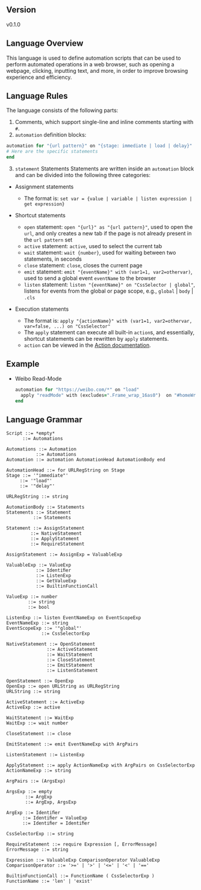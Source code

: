 ## Version
v0.1.0

## Language Overview
This language is used to define automation scripts that can be used to perform automated operations in a web browser, such as opening a webpage, clicking, inputting text, and more, in order to improve browsing experience and efficiency.

## Language Rules
The language consists of the following parts:
1. Comments, which support single-line and inline comments starting with `#`.
2. `automation` definition blocks:
```ruby
automation for "{url pattern}" on "{stage: immediate | load | delay}"
# Here are the specific statements
end
```

3. `statement` Statements
Statements are written inside an `automation` block and can be divided into the following three categories:
- Assignment statements
  - The format is: `set var = {value | variable | listen expression | get expression}`

- Shortcut statements
  - `open` statement: `open "{url}" as "{url pattern}"`, used to open the `url`, and only creates a new tab if the page is not already present in the `url pattern` set
  - `active` statement: `active`, used to select the current tab
  - `wait` statement: `wait {number}`, used for waiting between two statements, in seconds
  - `close` statement: `close`, closes the current page
  - `emit` statement: `emit "{eventName}" with (var1=1, var2=othervar)`, used to send a global event `eventName` to the browser
  - `listen` statement: `listen "{eventName}" on "CssSelector | global"`, listens for events from the global or page scope, e.g., `global` | `body` | `.cls`

- Execution statements
  - The format is: `apply "{actionName}" with (var1=1, var2=othervar, var=false, ...) on "CssSelector"`
  - The `apply` statement can execute all built-in `action`s, and essentially, shortcut statements can be rewritten by `apply` statements.
  - `action` can be viewed in the [Action documentation](https://types.ihelpers.xyz/modules.html). 

## Example
- Weibo Read-Mode
  ```ruby
  automation for "https://weibo.com/*" on "load"
    apply "readMode" with (excludes=".Frame_wrap_16as0")  on "#homeWrap"
  end
  ```

 ## Language Grammar 
 ```
Script ::= *empty*
       ::= Automations

Automations ::= Automation
            ::= Automations
Automation ::= automation AutomationHead AutomationBody end

AutomationHead ::= for URLRegString on Stage
Stage ::= '"immediate"'
      ::= '"load"'
      ::= '"delay"'
      
URLRegString ::= string
      
AutomationBody ::= Statements
Statements ::= Statement
           ::= Statements
           
Statement ::= AssignStatement
          ::= NativeStatement
          ::= ApplyStatement
          ::= RequireStatement
          
AssignStatement ::= AssignExp = ValuableExp
                
ValuableExp ::= ValueExp
            ::= Identiﬁer
            ::= ListenExp
            ::= GetValueExp
            ::= BuiltinFunctionCall
            
ValueExp ::= number
         ::= string
         ::= bool
            
ListenExp ::= listen EventNameExp on EventScopeExp
EventNameExp ::= string
EventScopeExp ::= '"global"'
              ::= CssSelectorExp
              
NativeStatement ::= OpenStatement
                ::= ActiveStatement
                ::= WaitStatement
                ::= CloseStatement
                ::= EmitStatement
                ::= ListenStatement
                
OpenStatement ::= OpenExp
OpenExp ::= open URLString as URLRegString
URLString ::= string

ActiveStatement ::= ActiveExp
ActiveExp ::= active

WaitStatement ::= WaitExp
WaitExp ::= wait number
                 
CloseStatement ::= close

EmitStatement ::= emit EventNameExp with ArgPairs

ListenStatement ::= ListenExp

ApplyStatement ::= apply ActionNameExp with ArgPairs on CssSelectorExp 
ActionNameExp ::= string

ArgPairs ::= (ArgsExp)
         
ArgsExp ::= empty
        ::= ArgExp
        ::= ArgExp, ArgsExp
        
ArgExp ::= Identiﬁer
       ::= Identiﬁer = ValueExp
       ::= Identiﬁer = Identiﬁer

CssSelectorExp ::= string

RequireStatement ::= require Expression [, ErrorMessage]
ErrorMessage ::= string

Expression ::= ValuableExp ComparisonOperator ValuableExp
ComparisonOperator ::= '>=' | '>' | '<=' | '<' | '=='

BuiltinFunctionCall ::= FunctionName ( CssSelectorExp )
FunctionName ::= 'len' | 'exist'

``` 